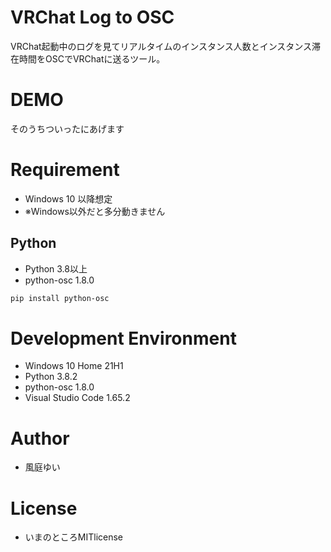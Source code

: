 # VRChat Log to OSC

VRChat起動中のログを見てリアルタイムのインスタンス人数とインスタンス滞在時間をOSCでVRChatに送るツール。


# DEMO

そのうちついったにあげます


# Requirement

* Windows 10 以降想定
* ※Windows以外だと多分動きません


## Python

* Python 3.8以上
* python-osc 1.8.0

```bash
pip install python-osc
```

# Development Environment

* Windows 10 Home 21H1
* Python 3.8.2
* python-osc 1.8.0
* Visual Studio Code 1.65.2  


# Author

* 風庭ゆい

# License

* いまのところMITlicense